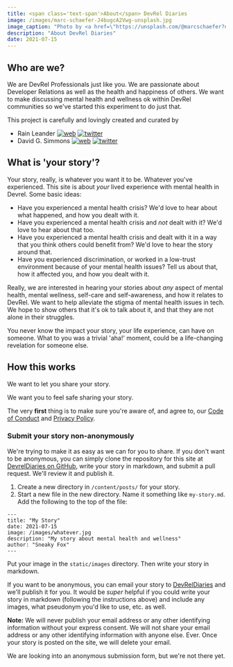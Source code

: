 ```yaml
---
title: <span class='text-span'>About</span> DevRel Diaries
image: /images/marc-schaefer-J4bugcA2Vwg-unsplash.jpg
image_caption: "Photo by <a href=\"https://unsplash.com/@marcschaefer?utm_source=unsplash&utm_medium=referral&utm_content=creditCopyText\">Marc Schaefer</a> on <a href=\"https://unsplash.com/s/photos/diaries?utm_source=unsplash&utm_medium=referral&utm_content=creditCopyText\">Unsplash</a>"
description: "About DevRel Diaries"
date: 2021-07-15
---
```


## <span class='text-span'>Who</span> are we?

We are DevRel Professionals just like you. We are passionate about Developer Relations as well as the health and happiness of others. We want to make discussing mental health and wellness ok within DevRel communities so we've started this experiment to do just that.

This project is carefully and lovingly created and curated by
- Rain Leander [![web](/images/www.png)](https://therain.dev) [![twitter](/images/twit-32.png)](https://twitter.com/rainleander)
- David G. Simmons [![web](/images/www.png)](https://davidgs.com) [![twitter](/images/twit-32.png)](https://twitter.com/davidgsIoT)

## <span class='text-span'>What</span> is 'your story'?

Your story, really, is whatever you want it to be. Whatever you've experienced. This site is about *your* lived experience with mental health in Devrel. Some basic ideas:

- Have you experienced a mental health crisis? We'd love to hear about what happened, and how you dealt with it.
- Have you experienced a mental health crisis and *not* dealt with it? We'd love to hear about that too.
- Have you experienced a mental health crisis and dealt with it in a way that you think others could benefit from? We'd love to hear the story around that.
- Have you experienced discrimination, or worked in a low-trust environment because of your mental health issues? Tell us about that, how it affected you, and how you dealt with it.

Really, we are interested in hearing your stories about *any* aspect of mental health, mental wellness, self-care and self-awareness, and how it relates to DevRel. We want to help alleviate the stigma of mental health issues in tech. We hope to show others that it's ok to talk about it, and that they are not alone in their struggles.

You never know the impact your story, your life experience, can have on someone. What to you was a trivial 'aha!' moment, could be a life-changing revelation for someone else.

## <span class='text-span'>How</span> this works

We want to let you share your story.

We want you to feel safe sharing your story.

The very **first** thing is to make sure you're aware of, and agree to, our [Code of Conduct](/code_of_conduct/) and [Privacy Policy](/privacy_policy/).

### Submit your story non-anonymously

We're trying to make it as easy as we can for you to share. If you don't want to be anonymous, you can simply clone the repository for this site at [DevrelDiaries on GitHub](https://github.com/davidgs/dev-rel-diaries), write your story in markdown, and submit a pull request. We'll review it and publish it.

1) Create a new directory in `/content/posts/` for your story.
2) Start a new file in the new directory. Name it something like `my-story.md`. Add the following to the top of the file:

```
---
title: "My Story"
date: 2021-07-15
image: /images/whatever.jpg
description: "My story about mental health and wellness"
author: "Sneaky Fox"
---
```
Put your image in the `static/images` directory. Then write your story in markdown.

If you want to be anonymous, you can email your story to [DevRelDiaries](mailto:stories@devreldiaries.com&subject=My%20Story) and we'll publish it for you. It would be *super* helpful if you could write your story in markdown (following the instructions above) and include any images, what pseudonym you'd like to use, etc. as well.

**Note:** We will never publish your email address or any other identifying information without your express consent. We will not share your email address or any other identifying information with anyone else. Ever. Once your story is posted on the site, we will delete your email.

We are looking into an anonymous submission form, but we're not there yet.